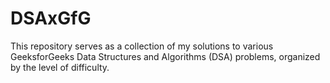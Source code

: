 # DSAxGfG
This repository serves as a collection of my solutions to various GeeksforGeeks Data Structures and Algorithms (DSA) problems, organized by the level of difficulty.

